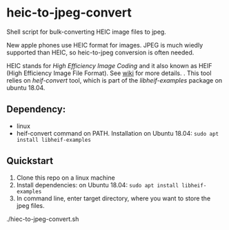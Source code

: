 # heic-to-jpeg-convert
Shell script for bulk-converting HEIC image files to jpeg. 

New apple phones use HEIC format for images. JPEG is much wiedly supported than HEIC, so heic-to-jpeg conversion is often needed.

HEIC stands for *High Efficiency Image Coding* and it also known as HEIF (High Efficiency Image File Format). See [wiki](https://en.wikipedia.org/wiki/High_Efficiency_Image_File_Format) for more details. 
.
This tool relies on *heif-convert* tool, which is part of the *libheif-examples* package on ubuntu 18.04.

## Dependency:
- linux
- heif-convert command on PATH. Installation on Ubuntu 18.04: `sudo apt install libheif-examples`

## Quickstart
1. Clone this repo on a linux machine
2. Install dependencies: on Ubuntu 18.04: `sudo apt install libheif-examples`
3. In command line, enter target directory, where you want to store the jpeg files.

./hiec-to-jpeg-convert.sh
